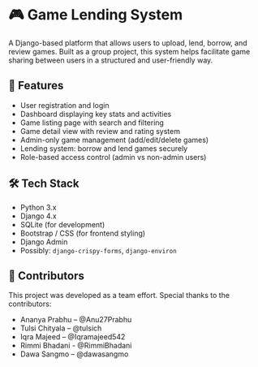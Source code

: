 # 🎮 Game Lending System

A Django-based platform that allows users to upload, lend, borrow, and review games. Built as a group project, this system helps facilitate game sharing between users in a structured and user-friendly way.

## 🚀 Features

- User registration and login
- Dashboard displaying key stats and activities
- Game listing page with search and filtering
- Game detail view with review and rating system
- Admin-only game management (add/edit/delete games)
- Lending system: borrow and lend games securely
- Role-based access control (admin vs non-admin users)

## 🛠️ Tech Stack

- Python 3.x
- Django 4.x
- SQLite (for development)
- Bootstrap / CSS (for frontend styling)
- Django Admin
- Possibly: `django-crispy-forms`, `django-environ`

## 👥 Contributors
This project was developed as a team effort. Special thanks to the contributors:

- Ananya Prabhu – @Anu27Prabhu
- Tulsi Chityala – @tulsich
- Iqra Majeed – @Iqramajeed542
- Rimmi Bhadani - @RimmiBhadani
- Dawa Sangmo – @dawasangmo
